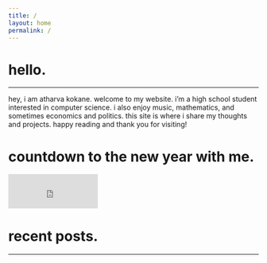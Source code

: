```yaml
---
title: /
layout: home
permalink: /
---
```


# hello.

---

hey, i am atharva kokane. welcome to my website. i’m a high school student interested in computer science. i also enjoy music, mathematics, and sometimes economics and politics. this site is where i share my thoughts and projects. happy reading and thank you for visiting!

# countdown to the new year with me.

<iframe src="https://free.timeanddate.com/countdown/i9ov0fcp/n776/cf12/cm0/cu4/ct0/cs0/ca0/cr0/ss0/cac000/cpc000/pcfff/tcfff/fs100/szw320/szh135/tatTime%20left%20to%20Event%20in/tac000/tptTime%20since%20Event%20started%20in/tpc000/mac000/mpc000/iso2025-01-01T00:00:00" allowtransparency="true" frameborder="0" width="180" height="69"></iframe>

# recent posts.

---
